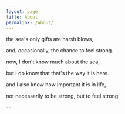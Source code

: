 ```yaml
---
layout: page
title: About
permalink: /about/
---
```


the sea's only gifts are harsh blows, 

and, occasionally, the chance to feel strong. 

now, I don't know much about the sea, 

but I do know that that's the way it is here. 

and I also know how important it is in life,

not necessarily to be strong, but to feel strong.

-- <into the wild>
